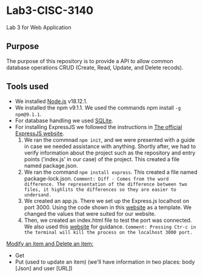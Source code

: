 # Lab3-CISC-3140
Lab 3 for Web Application
## Purpose
The purpose of this repository is to provide a API to allow common database operations CRUD (Create, Read, Update, and Delete recods).
## Tools used
- We installed [Node.js](https://nodejs.org/en/) v18.12.1. 
- We installed the npm v9.1.1. We used the commands npm install `-g npm@9.1.1`.
- For database handling we used [SQLite](https://www.sqlite.org/index.html).
- For installing ExpressJS we followed the instructions in [The official ExpressJS website](https://expressjs.com/en/starter/installing.html).
	1. We ran the commnad `npm init`, and we were presented with a guide in case we needed assistance with anything. Shortly after, we had to verify information about the project such as the repository and entry points ('index.js' in our case) of the project. This created a file named package.json.
	2. We ran the command `npm install express`. This created a file named package-lock.json.
`Comment:
Diff - Comes from the word difference. The representation of the difference between two files, it highlits the differences so they are easier to undersand.`
	3. We created an app.js. There we set up the Express.js localhost on port 3000. Using the code shown in this [website](https://javascript.plainenglish.io/deploying-a-localhost-server-with-node-js-and-express-js-58775f098407) as a template. We changed the values that were suited for our website.
	4. Then, we created an index.html file to test the port was connected. We also used this [website](https://expressjs.com/en/starter/hello-world.html) for guidance.
`Comment:
Pressing Ctr-c in the terminal will kill the process on the localhost 3000 port.`

[Modify an item and Delete an item:](https://www.youtube.com/watch?v=cqapa6mI3jE)
- Get 
- Put (used to update an item) (we'll have information in two places: body [Json] and user [URL])

